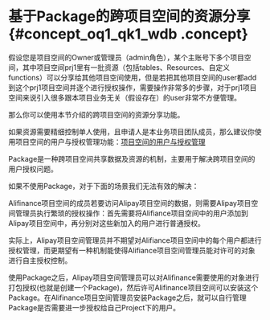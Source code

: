 # 基于Package的跨项目空间的资源分享 {#concept_oq1_qk1_wdb .concept}

假设您是项目空间的Owner或管理员（admin角色），某个主账号下多个项目空间，其中项目空间prj1里有一批资源（包括tables、Resources、自定义functions）可以分享给其他项目空间使用，但是若把其他项目空间的user都add到这个prj1项目空间并逐个进行授权操作，需要操作非常多的步骤，对于prj1项目空间来说引入很多跟本项目业务无关（假设存在）的user非常不方便管理。

那么你可以使用本节介绍的跨项目空间的资源分享功能。

如果资源需要精细控制单人使用，且申请人是本业务项目团队成员，那么建议你使用项目空间的用户与授权管理功能：[项目空间的用户与授权管理](intl.zh-CN/用户指南/安全指南/授权.md)

Package是一种跨项目空间共享数据及资源的机制，主要用于解决跨项目空间的用户授权问题。

如果不使用Package，对于下面的场景我们无法有效的解决：

Alifinance项目空间的成员若要访问Alipay项目空间的数据，则需要Alipay项目空间管理员执行繁琐的授权操作：首先需要将Alifiance项目空间中的用户添加到Alipay项目空间中，再分别对这些新加入的用户进行普通授权。

实际上，Alipay项目空间管理员并不期望对Alifiance项目空间中的每个用户都进行授权管理，而更期望有一种机制能使得Alifiance项目空间管理员能对许可的对象进行自主授权控制。

使用Package之后，Alipay项目空间管理员可以对Alifinance需要使用的对象进行打包授权\(也就是创建一个Package\)，然后许可Alifinance项目空间可以安装这个Package。在Alifinance项目空间管理员安装Package之后，就可以自行管理Package是否需要进一步授权给自己Project下的用户。

